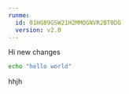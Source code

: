 ```yaml
---
runme:
  id: 01HG89GSW21H2MMQGNVR2BT0DG
  version: v2.0
---
```


Hi new changes

```sh {"id":"01HGB8FTAY1H9HAW59BEKQQE9N"}
echo "hello world"
```

hhjh